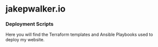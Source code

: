 # jakepwalker.io
### Deployment Scripts

Here you will find the Terraform templates and Ansible Playbooks used to deploy my website.

